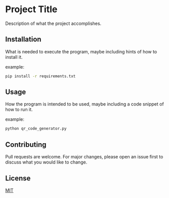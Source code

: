 # Project Title

Description of what the project accomplishes.

## Installation

What is needed to execute the program, maybe including hints of how to install it.

example:
```bash
pip install -r requirements.txt
```

## Usage

How the program is intended to be used, maybe including a code snippet of how to run it.

example:
```bash
python qr_code_generator.py
```

## Contributing

Pull requests are welcome. For major changes, please open an issue first
to discuss what you would like to change.


## License

[MIT](https://choosealicense.com/licenses/mit/)
